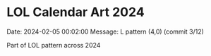 # LOL Calendar Art 2024

Date: 2024-02-05 00:02:00
Message: L pattern (4,0) (commit 3/12)

Part of LOL pattern across 2024
